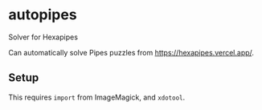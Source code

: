 # autopipes
Solver for Hexapipes

Can automatically solve Pipes puzzles from https://hexapipes.vercel.app/.

## Setup
This requires `import` from ImageMagick, and `xdotool`.
